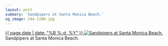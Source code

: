 ```yaml
---
layout: post
summary: 'Sandpipers at Santa Monica Beach.'
og_image: 244-1280.jpg
---
```


<p>
 <time>
  <a href="/244">
   {{ page.date | date: "%B %-d, %Y" }}
  </a>
 </time>
 <a href="/244">
  <img alt="Sandpipers at Santa Monica Beach." sizes="(min-width: 700px) 50vw, calc(100vw - 2rem)" src="{{ site.assets_url }}/244-640.jpg" srcset="{{ site.assets_url }}/244-1280.jpg 1280w, {{ site.assets_url }}/244-960.jpg 960w, {{ site.assets_url }}/244-640.jpg 640w, {{ site.assets_url }}/244-320.jpg 320w"/>
 </a>
 <span>
  Sandpipers at Santa Monica Beach.
 </span>
</p>

